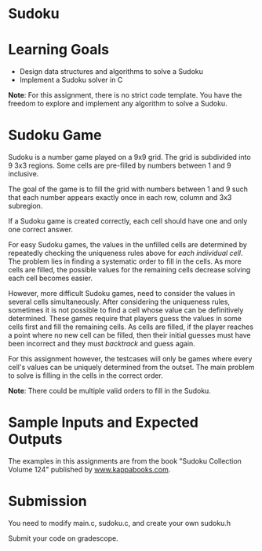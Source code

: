 # Sudoku

Learning Goals
==============

* Design data structures and algorithms to solve a Sudoku
* Implement a Sudoku solver in C

**Note**: For this assignment, there is no strict code template. You have the freedom to explore and implement any algorithm to solve a Sudoku.

Sudoku Game
===========

Sudoku is a number game played on a 9x9 grid. The grid is subdivided into 9 3x3 regions. Some cells are pre-filled by numbers between 1 and 9
inclusive.

The goal of the game is to fill the grid with numbers
between 1 and 9 such that each number appears exactly once in each row, column and 3x3 subregion.

If a Sudoku game is created correctly,
each cell should have one and only one correct answer.

For easy Sudoku games, the values in the unfilled cells are
determined by repeatedly checking the uniqueness rules above for *each
individual cell*. The problem lies in finding a systematic order to fill in the cells. As more cells are filled, the possible values for the remaining cells decrease solving each cell becomes easier.

However, more difficult Sudoku games, need to consider the values in several
cells simultaneously. After considering the uniqueness rules, sometimes it is not
possible to find a cell whose value can be definitively determined.
These games require that
players guess the values in some cells first and fill the remaining
cells. As cells are filled, if the player reaches a point where no new cell can be filled, then their initial guesses must have been incorrect and they must *backtrack* and guess again.

For this assignment however, the testcases will only be games where every cell's values
can be uniquely determined from the outset. The main problem to solve is filling in the cells in the correct order.

**Note**: There could be multiple valid orders to fill in the Sudoku.

Sample Inputs and Expected Outputs
==================================

The examples in this assignments are from the book "Sudoku Collection
Volume 124" published by www.kappabooks.com.

Submission
==========

You need to modify main.c, sudoku.c, and create your own sudoku.h

Submit your code on gradescope.
